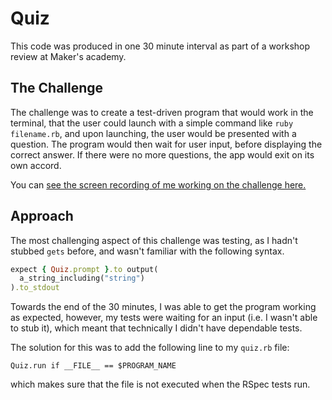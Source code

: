 # Quiz

This code was produced in one 30 minute interval as part of a workshop review at Maker's academy.

## The Challenge

The challenge was to create a test-driven program that would work in the terminal, that the user could launch with a simple command like `ruby filename.rb`, and upon launching, the user would be presented with a question. The program would then wait for user input, before displaying the correct answer. If there were no more questions, the app would exit on its own accord.

You can [see the screen recording of me working on the challenge here.](https://youtu.be/aZ_0UgrwQD0)

## Approach

The most challenging aspect of this challenge was testing, as I hadn't stubbed `gets` before, and wasn't familiar with the following syntax.

```ruby
expect { Quiz.prompt }.to output(
  a_string_including("string")
).to_stdout

```

Towards the end of the 30 minutes, I was able to get the program working as expected, however, my tests were waiting for an input (i.e. I wasn't able to stub it), which meant that technically I didn't have dependable tests.

The solution for this was to add the following line to my `quiz.rb` file:

`Quiz.run if __FILE__ == $PROGRAM_NAME`

which makes sure that the file is not executed when the RSpec tests run.

